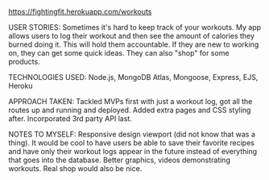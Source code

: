 https://fightingfit.herokuapp.com/workouts

USER STORIES:
Sometimes it's hard to keep track of your workouts. My app allows users to log their workout and then see the amount of calories they burned doing it. This will hold them accountable. If they are new to working on, they can get some quick ideas. They can also "shop" for some products.

TECHNOLOGIES USED:
Node.js, MongoDB Atlas, Mongoose, Express, EJS, Heroku

APPROACH TAKEN:
Tackled MVPs first with just a workout log, got all the routes up and running and deployed. Added extra pages and CSS styling after. Incorporated 3rd party API last.

NOTES TO MYSELF:
Responsive design viewport (did not know that was a thing). It would be cool to have users be able to save their favorite recipes and have only their workout logs appear in the future instead of everything that goes into the database. Better graphics, videos demonstrating workouts. Real shop would also be nice. 
